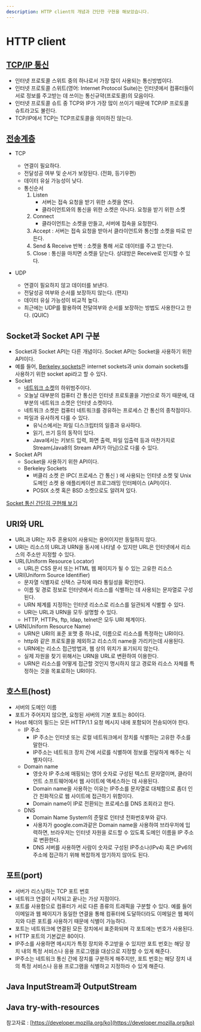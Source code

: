 ```yaml
---
description: HTTP client의 개념과 간단한 구현을 해보았습니다.
---
```


# HTTP client  
## [TCP/IP 통신](https://ko.wikipedia.org/wiki/%EC%9D%B8%ED%84%B0%EB%84%B7_%ED%94%84%EB%A1%9C%ED%86%A0%EC%BD%9C_%EC%8A%A4%EC%9C%84%ED%8A%B8)
 
- 인터넷 프로토콜 스위트 중의 하나로서 가장 많이 사용되는 통신방법이다. 
- 인터넷 프로토콜 스위트(영어: Internet Protocol Suite)는 인터넷에서 컴퓨터들이 서로 정보를 주고받는 데 쓰이는 통신규약(프로토콜)의 모음이다. 
- 인터넷 프로토콜 슈트 중 TCP와 IP가 가장 많이 쓰이기 때문에 TCP/IP 프로토콜 슈트라고도 불린다.
- TCP/IP에서 TCP는 TCP프로토콜을 의미하진 않는다. 

## [전송계층](https://ko.wikipedia.org/wiki/%EC%A0%84%EC%86%A1_%EA%B3%84%EC%B8%B5)  
- TCP
    - 연결이 필요하다.
    - 전달성공 여부 및 순서가 보장된다. (전화, 등기우편)
    - 데이터 유실 가능성이 낮다.
    - 통신순서
        1. Listen 
            - 서버는 접속 요청을 받기 위한 소켓을 연다. 
            - 클라이언트와의 통신을 위한 소켓은 아니다. 요청을 받기 위한 소켓 
        2. Connect 
            - 클라이언트는 소켓을 만들고, 서버에 접속을 요청한다.
        3. Accept : 서버는 접속 요청을 받아서 클라이언트와 통신할 소켓을 따로 만든다. 
        4. Send & Receive 반복 : 소켓을 통해 서로 데이터를 주고 받는다. 
        5. Close : 통신을 마치면 소켓을 닫는다. 상대방은 Receive로 인지할 수 있다. 
        
- UDP
    - 연결이 필요하지 않고 데이터를 보낸다. 
    - 전달성공 여부와 순서를 보장하지 않는다. (편지)   
    - 데이터 유실 가능성이 비교적 높다.
    - 최근에는 UDP를 활용하여 전달여부와 순서를 보장하는 방법도 사용한다고 한다. (QUIC)

## Socket과 Socket API 구분
- Socket과 Socket API는 다른 개념이다. Socket API는 Socket을 사용하기 위한 API이다.
- 예를 들어, [Berkeley sockets](https://en.wikipedia.org/wiki/Berkeley_sockets)은 internet sockets과 unix domain sockets를 사용하기 위한 socket api라고 할 수 있다.  
- Socket
    - [네트워크 소켓](https://ko.wikipedia.org/wiki/%EB%84%A4%ED%8A%B8%EC%9B%8C%ED%81%AC_%EC%86%8C%EC%BC%93)의 하위범주이다. 
    - 오늘날 대부분의 컴퓨터 간 통신은 인터넷 프로토콜을 기반으로 하기 때문에, 대부분의 네트워크 소켓은 인터넷 소켓이다. 
    - 네트워크 소켓은 컴퓨터 네트워크를 경유하는 프로세스 간 통신의 종착점이다. 
    - 파일과 유사하게 다룰 수 있다. 
        - 유닉스에서는 파일 디스크립터의 일종과 유사하다.
        - 읽기, 쓰기 등의 동작이 있다. 
        - Java에서는 키보드 입력, 화면 출력, 파일 입출력 등과 마찬가지로 Stream(Java8의 Stream API가 아님)으로 다룰 수 있다.  
- Socket API
    - Socket을 사용하기 위한 API이다.
    - Berkeley Sockets
        - 버클리 소켓 은 IPC( 프로세스 간 통신 ) 에 사용되는 인터넷 소켓 및 Unix 도메인 소켓 용 애플리케이션 프로그래밍 인터페이스 (API)이다.
        - POSIX 소켓 혹은 BSD 소켓으로도 알려져 있다. 

[Socket 통신 간단히 구현해 보기](<http/client_sample.java>) 

## URI와 URL
- URL과 URI는 자주 혼용되어 사용되는 용어이지만 동일하지 않다. 
- URI는 리소스의 URL과 URN을 동시에 나타낼 수 있지만 URL은 인터넷에서 리소스의 주소만 지정할 수 있다. 
- URL(Uniform Resource Locator)
    - URL은 CSS 문서 또는 HTML 웹 페이지가 될 수 있는 고유한 리소스 
- URI(Uniform Source Identifier)
    - 문자열 식별자로 신택스 규칙에 따라 통일성을 확인한다. 
    - 이름 및 경로 정보로 인터넷에서 리소스를 식별하는 데 사용되는 문자열로 구성된다. 
    - URN 체계를 지정하는 인터넷 리소스로 리소스를 일관되게 식별할 수 있다. 
    - URI는 URL과 URN을 모두 설명할 수 있다.
    - HTTP, HTTPs, ftp, Idap, telnet은 모두 URI 체계이다.
- URN(Uniform Resource Name)
    - URN은 URI의 표준 포맷 중 하나로, 이름으로 리소스를 특정하는 URI이다.
    - http와 같은 프로토콜을 제외하고 리소스의 name을 가리키는데 사용된다.
    - URN에는 리소스 접근방법과, 웹 상의 위치가 표기되지 않는다.
    - 실제 자원을 찾기 위해서는 URN을 URL로 변환하여 이용한다.
    - URN은 리소스를 어떻게 접근할 것인지 명시하지 않고 경로와 리소스 자체를 특정하는 것을 목표로하는 URI이다. 


## 호스트(host)
- 서버의 도메인 이름
- 포트가 주어지지 않으면, 요청된 서버의 기본 포트는 80이다.
- Host 헤더의 필드는 모든 HTTP/1.1 요청 메시지 내에 포함되어 전송되어야 한다.
    - IP 주소
        - IP 주소는 인터넷 또는 로컬 네트워크에서 장치를 식별하는 고유한 주소를 말한다. 
        - IP주소는 네트워크 장치 간에 서로를 식별하여 정보를 전달하게 해주는 식별자이다. 
    - Domain name
        - 영숫자 IP 주소에 매핑되는 영어 숫자로 구성된 텍스트 문자열이며, 클라이언트 소프트웨어에서 웹 사이트에 액세스하는 데 사용된다.
        - Domain name을 사용하는 이유는 IP주소를 문자열로 대체함으로 좀더 인간 친화적으로 웹 사이트에 접근하기 위함이다.
        - Domain name이 IP로 전환되는 프로세스를 DNS 조회라고 한다.
    - DNS
        - Domain Name System의 준말로 인터넷 전화번호부와 같다. 
        - 사용자가 google.com과같은 Domain name을 사용하여 브라우저에 입력하면, 브라우저는 인터넷 자원을 로드할 수 있도록 도메인 이름을 IP 주소로 변환한다.
        - DNS 서버를 사용하면 사람이 숫자로 구성된 IP주소나(IPv4) 혹은 IPv6의 주소에 접근하기 위해 복잡하게 암기하지 않아도 된다.  

## 포트(port)
- 서버가 리스닝하는 TCP 포트 번호
- 네트워크 연결이 시작되고 끝나는 가상 지점이다.
- 포트를 사용함으로 컴퓨터가 서로 다른 종류의 트래픽을 구분할 수 있다. 예를 들어 이메일과 웹 페이지가 동일한 연결을 통해 컴퓨터에 도달하더라도 이메일은 웹 페이지와 다른 포트를 사용하기 때문에 식별이 가능하다.
- 포트는 네트워크에 연결된 모든 장치에서 표준화되며 각 포트에는 번호가 사용된다. 
- HTTP 포트의 기본값은 80이다.
- IP주소를 사용하면 메시지가 특정 장치와 주고받을 수 있지만 포트 번호는 해당 장치 내의 특정 서비스나 응용 프로그램을 대상으로 지정할 수 있게 해준다. 
- IP주소는 네트워크 통신 간에 장치를 구분하게 해주지만, 포트 번호는 해당 장치 내의 특정 서비스나 응용 프로그램을 식별하고 지정하라 수 있게 해준다. 
 
## Java InputStream과 OutputStream
## Java try-with-resources

참고자료 : [https://developer.mozilla.org/ko](https://developer.mozilla.org/ko)
